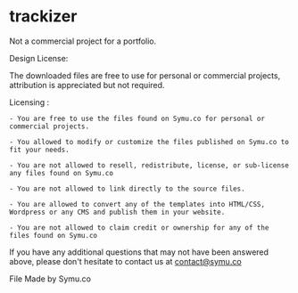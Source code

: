 # trackizer
Not a commercial project for a portfolio.

Design License:

The downloaded files are free to use for personal or commercial projects, attribution is appreciated but not required.


Licensing :

	- You are free to use the files found on Symu.co for personal or commercial projects.

	- You allowed to modify or customize the files published on Symu.co to fit your needs.

	- You are not allowed to resell, redistribute, license, or sub-license any files found on Symu.co

	- You are not allowed to link directly to the source files.

	- You are allowed to convert any of the templates into HTML/CSS, Wordpress or any CMS and publish them in your website.

	- You are not allowed to claim credit or ownership for any of the files found on Symu.co


If you have any additional questions that may not have been answered above, please don't hesitate to contact us at contact@symu.co

File Made by Symu.co